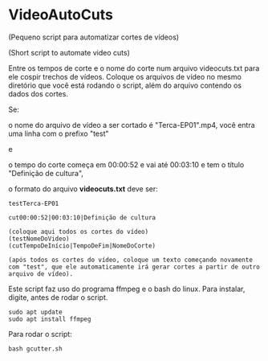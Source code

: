 # VideoAutoCuts
(Pequeno script para automatizar cortes de vídeos)

(Short script to automate video cuts)


Entre os tempos de corte e o nome do corte num arquivo videocuts.txt para ele cospir trechos de vídeos.
Coloque os arquivos de vídeo no mesmo diretório que você está rodando o script, além do arquivo contendo os dados dos cortes.

Se:

o nome do arquivo de vídeo a ser cortado é "Terca-EP01".mp4, você entra uma linha com o prefixo "test"

e

o tempo do corte começa em 00:00:52 e vai até 00:03:10 e tem o título "Definição de cultura",

o formato do arquivo **videocuts.txt** deve ser:

~~~
testTerca-EP01

cut00:00:52|00:03:10|Definição de cultura

(coloque aqui todos os cortes do vídeo)
(testNomeDoVideo)
(cutTempoDeInício|TempoDeFim|NomeDoCorte)

(após todos os cortes do vídeo, coloque um texto começando novamente com "test", que ele automaticamente irá gerar cortes a partir de outro arquivo de vídeo).
~~~

Este script faz uso do programa ffmpeg e o bash do linux. Para instalar, digite, antes de rodar o script.

````
sudo apt update
sudo apt install ffmpeg
````

Para rodar o script:

````
bash gcutter.sh
````
